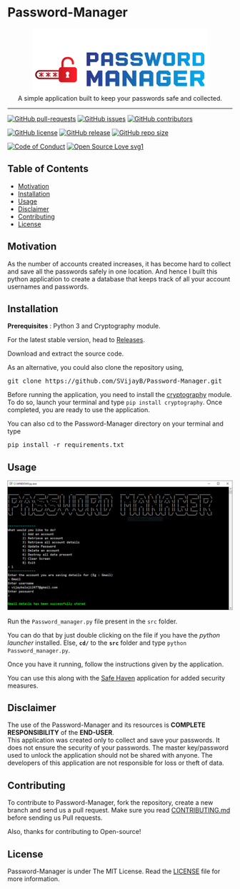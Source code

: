 # Password-Manager

<p align="center">
    <img src="assets/images/Logo.PNG" alt="Logo" border="0">
    <br>A simple application built to keep your passwords safe and collected.
</p>

---

[![GitHub pull-requests](https://img.shields.io/github/issues-pr/SVijayB/Password-Manager.svg)](https://github.com/SVijayB/Password-Manager/pulls)
[![GitHub issues](https://img.shields.io/github/issues/SVijayB/Password-Manager.svg)](https://github.com/SVijayB/Password-Manager/issues)
[![GitHub contributors](https://img.shields.io/github/contributors/SVijayB/Password-Manager.svg)](https://github.com/SVijayB/Password-Manager/graphs/contributors)

[![GitHub license](https://img.shields.io/github/license/SVijayB/Password-Manager)](https://github.com/SVijayB/Password-Manager/blob/master/LICENSE)
[![GitHub release](https://img.shields.io/github/release/SVijayB/Password-Manager.svg)](https://github.com/SVijayB/Password-Manager/releases)
[![GitHub repo size](https://img.shields.io/github/repo-size/SvijayB/Password-Manager.svg)](https://github.com/SVijayB/Password-Manager)

[![Code of Conduct](https://img.shields.io/badge/code%20of-conduct-ff69b4.svg?style=flat)](https://github.com/SVijayB/Password-Manager/blob/master/.github/CODE_OF_CONDUCT.md)
[![Open Source Love svg1](https://badges.frapsoft.com/os/v1/open-source.svg?v=103)](https://github.com/SVijayB/Password-Manager/blob/master/.github/CONTRIBUTING.md)

## Table of Contents

- [Motivation](#Motivation)
- [Installation](#Installation)
- [Usage](#Usage)
- [Disclaimer](#Disclaimer)
- [Contributing](#Contributing)
- [License](#License)

## Motivation

As the number of accounts created increases, it has become hard to collect and save all the passwords safely in one location. And hence I built this python application to create a database that keeps track of all your account usernames and passwords.

## Installation

**Prerequisites** : Python 3 and Cryptography module.

For the latest stable version, head to [Releases](https://github.com/SVijayB/Password-Manager/releases).

Download and extract the source code.

As an alternative, you could also clone the repository using,

<pre>
git clone https://github.com/SVijayB/Password-Manager.git
</pre>

Before running the application, you need to install the [cryptography](https://pypi.org/project/cryptography/) module. To do so, launch your terminal and type `pip install cryptography`. Once completed, you are ready to use the application.

You can also cd to the Password-Manager directory on your terminal and type 

<pre>
pip install -r requirements.txt
</pre>

## Usage

<p align="center">
    <img src="assets/images/SS.PNG" alt="SS" border="0">
</p>

Run the `Password_manager.py` file present in the `src` folder.

You can do that by just double clicking on the file if you have the *python launcher* installed. Else, **`cd/`** to the **`src`** folder and type `python Password_manager.py`.

Once you have it running, follow the instructions given by the application.

You can use this along with the [Safe Haven](https://github.com/SVijayB/Safe-Haven) application for added security measures.

## Disclaimer

The use of the Password-Manager and its resources is **COMPLETE RESPONSIBILITY** of the **END-USER**.<br>
This application was created only to collect and save your passwords. It does not ensure the security of your passwords. The master key/password used to unlock the application should not be shared with anyone. The developers of this application are not responsible for loss or theft of data.

## Contributing 

To contribute to Password-Manager, fork the repository, create a new branch and send us a pull request. Make sure you read [CONTRIBUTING.md](https://github.com/SVijayB/Password-Manager/blob/master/.github/CONTRIBUTING.md) before sending us Pull requests. 

Also, thanks for contributing to Open-source!

## License 

Password-Manager is under The MIT License. Read the [LICENSE](https://github.com/SVijayB/Password-Manager/blob/master/LICENSE) file for more information.
